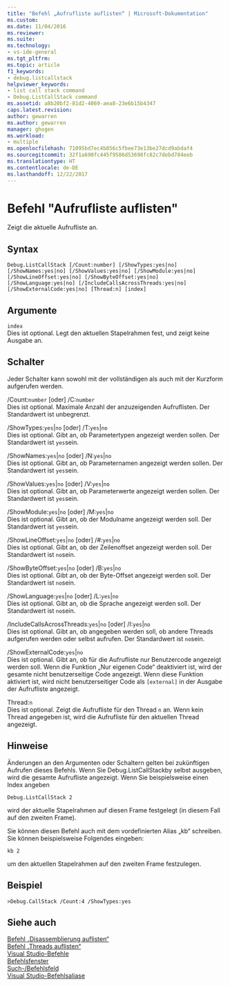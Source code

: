 ```yaml
---
title: "Befehl „Aufrufliste auflisten“ | Microsoft-Dokumentation"
ms.custom: 
ms.date: 11/04/2016
ms.reviewer: 
ms.suite: 
ms.technology:
- vs-ide-general
ms.tgt_pltfrm: 
ms.topic: article
f1_keywords:
- debug.listcallstack
helpviewer_keywords:
- list call stack command
- Debug.ListCallStack command
ms.assetid: a8b20bf2-81d2-4069-aea8-23e6b15b4347
caps.latest.revision: 
author: gewarren
ms.author: gewarren
manager: ghogen
ms.workload:
- multiple
ms.openlocfilehash: 71095bd7ec4b856c5fbee73e13be27dcd9abdaf4
ms.sourcegitcommit: 32f1a690fc445f9586d53698fc82c7debd784eeb
ms.translationtype: HT
ms.contentlocale: de-DE
ms.lasthandoff: 12/22/2017
---
```

# <a name="list-call-stack-command"></a>Befehl "Aufrufliste auflisten"
Zeigt die aktuelle Aufrufliste an.  
  
## <a name="syntax"></a>Syntax  
  
```  
Debug.ListCallStack [/Count:number] [/ShowTypes:yes|no]  
[/ShowNames:yes|no] [/ShowValues:yes|no] [/ShowModule:yes|no]  
[/ShowLineOffset:yes|no] [/ShowByteOffset:yes|no]  
[/ShowLanguage:yes|no] [/IncludeCallsAcrossThreads:yes|no]  
[/ShowExternalCode:yes|no] [Thread:n] [index]  
```  
  
## <a name="arguments"></a>Argumente  
 `index`  
 Dies ist optional. Legt den aktuellen Stapelrahmen fest, und zeigt keine Ausgabe an.  
  
## <a name="switches"></a>Schalter  
 Jeder Schalter kann sowohl mit der vollständigen als auch mit der Kurzform aufgerufen werden.  
  
 /Count:`number` [oder] /C:`number`  
 Dies ist optional. Maximale Anzahl der anzuzeigenden Aufruflisten. Der Standardwert ist unbegrenzt.  
  
 /ShowTypes:`yes`|`no` [oder] /T:`yes`|`no`  
 Dies ist optional. Gibt an, ob Parametertypen angezeigt werden sollen. Der Standardwert ist `yes`sein.  
  
 /ShowNames:`yes`|`no` [oder] /N:`yes`|`no`  
 Dies ist optional. Gibt an, ob Parameternamen angezeigt werden sollen. Der Standardwert ist `yes`sein.  
  
 /ShowValues:`yes`|`no` [oder] /V:`yes`|`no`  
 Dies ist optional. Gibt an, ob Parameterwerte angezeigt werden sollen. Der Standardwert ist `yes`sein.  
  
 /ShowModule:`yes`|`no` [oder] /M:`yes`|`no`  
 Dies ist optional. Gibt an, ob der Modulname angezeigt werden soll. Der Standardwert ist `yes`sein.  
  
 /ShowLineOffset:`yes`|`no` [oder] /#:`yes`|`no`  
 Dies ist optional. Gibt an, ob der Zeilenoffset angezeigt werden soll. Der Standardwert ist `no`sein.  
  
 /ShowByteOffset:`yes`|`no` [oder] /B:`yes`|`no`  
 Dies ist optional. Gibt an, ob der Byte-Offset angezeigt werden soll. Der Standardwert ist `no`sein.  
  
 /ShowLanguage:`yes`|`no` [oder] /L:`yes`|`no`  
 Dies ist optional. Gibt an, ob die Sprache angezeigt werden soll. Der Standardwert ist `no`sein.  
  
 /IncludeCallsAcrossThreads:`yes`|`no` [oder] /I:`yes`|`no`  
 Dies ist optional. Gibt an, ob angegeben werden soll, ob andere Threads aufgerufen werden oder selbst aufrufen. Der Standardwert ist `no`sein.  
  
 /ShowExternalCode:`yes`|`no`  
 Dies ist optional. Gibt an, ob für die Aufrufliste nur Benutzercode angezeigt werden soll. Wenn die Funktion „Nur eigenen Code“ deaktiviert ist, wird der gesamte nicht benutzerseitige Code angezeigt. Wenn diese Funktion aktiviert ist, wird nicht benutzerseitiger Code als `[external]` in der Ausgabe der Aufrufliste angezeigt.  
  
 Thread:`n`  
 Dies ist optional. Zeigt die Aufrufliste für den Thread `n` an. Wenn kein Thread angegeben ist, wird die Aufrufliste für den aktuellen Thread angezeigt.  
  
## <a name="remarks"></a>Hinweise  
 Änderungen an den Argumenten oder Schaltern gelten bei zukünftigen Aufrufen dieses Befehls. Wenn Sie Debug.ListCallStackby selbst ausgeben, wird die gesamte Aufrufliste angezeigt. Wenn Sie beispielsweise einen Index angeben  
  
```  
Debug.ListCallStack 2  
```  
  
 wird der aktuelle Stapelrahmen auf diesen Frame festgelegt (in diesem Fall auf den zweiten Frame).  
  
 Sie können diesen Befehl auch mit dem vordefinierten Alias „kb“ schreiben. Sie können beispielsweise Folgendes eingeben:  
  
```  
kb 2  
```  
  
 um den aktuellen Stapelrahmen auf den zweiten Frame festzulegen.  
  
## <a name="example"></a>Beispiel  
  
```  
>Debug.CallStack /Count:4 /ShowTypes:yes  
```  
  
## <a name="see-also"></a>Siehe auch  
 [Befehl „Disassemblierung auflisten“](../../ide/reference/list-disassembly-command.md)   
 [Befehl „Threads auflisten“](../../ide/reference/list-threads-command.md)   
 [Visual Studio-Befehle](../../ide/reference/visual-studio-commands.md)   
 [Befehlsfenster](../../ide/reference/command-window.md)   
 [Such-/Befehlsfeld](../../ide/find-command-box.md)   
 [Visual Studio-Befehlsaliase](../../ide/reference/visual-studio-command-aliases.md)